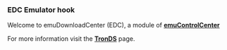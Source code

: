 ### EDC Emulator hook

Welcome to emuDownloadCenter (EDC), a module of [**emuControlCenter**](https://github.com/PhoenixInteractiveNL/emuControlCenter/wiki/)

For more information visit the [**TronDS**](https://github.com/PhoenixInteractiveNL/emuDownloadCenter/wiki/Emulator-tronds#menu) page.

